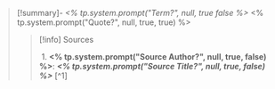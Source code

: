 > [!summary]- *<% tp.system.prompt("Term?", null, true false %>*
> <% tp.system.prompt("Quote?", null, true, true) %>
>> [!info] Sources 
>> 
>> 1. **<% tp.system.prompt("Source Author?", null, true, false) %>**: ***<% tp.system.prompt("Source Title?", null, true, false) %>*** [^1] 